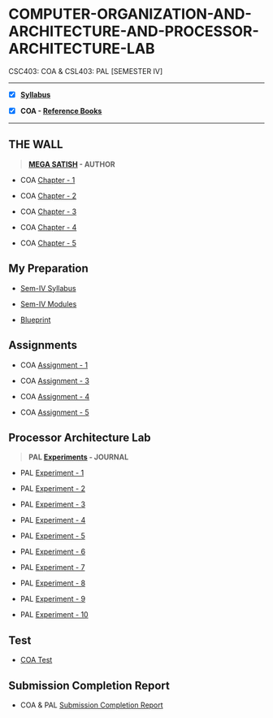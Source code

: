 # COMPUTER-ORGANIZATION-AND-ARCHITECTURE-AND-PROCESSOR-ARCHITECTURE-LAB
 CSC403: COA & CSL403: PAL [SEMESTER IV]
 
 ---
 
 - [X] **[Syllabus](https://github.com/Amey-Thakur/COMPUTER-ORGANIZATION-AND-ARCHITECTURE-AND-PROCESSOR-ARCHITECTURE-LAB/blob/main/SE-Comps_CBCGS_Syllabus.pdf)**
 
 - [X] **COA - [Reference Books](https://github.com/Amey-Thakur/COMPUTER-ORGANIZATION-AND-ARCHITECTURE-AND-PROCESSOR-ARCHITECTURE-LAB/tree/main/Reference%20Books)**
 
 ---

## THE WALL
>**[MEGA SATISH](https://github.com/msatmod) - AUTHOR**
 
 - COA [Chapter - 1](https://github.com/Amey-Thakur/COMPUTER-ORGANIZATION-AND-ARCHITECTURE-AND-PROCESSOR-ARCHITECTURE-LAB/blob/main/THE%20WALL/COA_Chapter-1.pdf)
 
 - COA [Chapter - 2](https://github.com/Amey-Thakur/COMPUTER-ORGANIZATION-AND-ARCHITECTURE-AND-PROCESSOR-ARCHITECTURE-LAB/blob/main/THE%20WALL/COA_Chapter-2.pdf)
 
 - COA [Chapter - 3](https://github.com/Amey-Thakur/COMPUTER-ORGANIZATION-AND-ARCHITECTURE-AND-PROCESSOR-ARCHITECTURE-LAB/blob/main/THE%20WALL/COA_Chapter-3.pdf)
 
 - COA [Chapter - 4](https://github.com/Amey-Thakur/COMPUTER-ORGANIZATION-AND-ARCHITECTURE-AND-PROCESSOR-ARCHITECTURE-LAB/blob/main/THE%20WALL/COA_Chapter-4.pdf)
 
 - COA [Chapter - 5](https://github.com/Amey-Thakur/COMPUTER-ORGANIZATION-AND-ARCHITECTURE-AND-PROCESSOR-ARCHITECTURE-LAB/blob/main/THE%20WALL/COA_Chapter-5.pdf)
 
 
## My Preparation
 
 - [Sem-IV Syllabus](https://github.com/Amey-Thakur/COMPUTER-ORGANIZATION-AND-ARCHITECTURE-AND-PROCESSOR-ARCHITECTURE-LAB/blob/main/My%20Preparation/Syllabus.png)
 
 - [Sem-IV Modules](https://github.com/Amey-Thakur/COMPUTER-ORGANIZATION-AND-ARCHITECTURE-AND-PROCESSOR-ARCHITECTURE-LAB/blob/main/My%20Preparation/Modules.png)
 
 - [Blueprint](https://github.com/Amey-Thakur/COMPUTER-ORGANIZATION-AND-ARCHITECTURE-AND-PROCESSOR-ARCHITECTURE-LAB/blob/main/Blueprint%20(COA).png)


## Assignments

 - COA [Assignment - 1](https://github.com/Amey-Thakur/COMPUTER-ORGANIZATION-AND-ARCHITECTURE-AND-PROCESSOR-ARCHITECTURE-LAB/blob/main/Assignments/COA_Assignment-1.pdf)
 
 - COA [Assignment - 3](https://github.com/Amey-Thakur/COMPUTER-ORGANIZATION-AND-ARCHITECTURE-AND-PROCESSOR-ARCHITECTURE-LAB/blob/main/Assignments/COA_Assignment-3.pdf)
 
 - COA [Assignment - 4](https://github.com/Amey-Thakur/COMPUTER-ORGANIZATION-AND-ARCHITECTURE-AND-PROCESSOR-ARCHITECTURE-LAB/blob/main/Assignments/COA_Assignment-4.pdf)
 
 - COA [Assignment - 5](https://github.com/Amey-Thakur/COMPUTER-ORGANIZATION-AND-ARCHITECTURE-AND-PROCESSOR-ARCHITECTURE-LAB/blob/main/Assignments/COA_Assignment-5.pdf)


## Processor Architecture Lab
 
 >**PAL [Experiments](https://github.com/Amey-Thakur/COMPUTER-ORGANIZATION-AND-ARCHITECTURE-AND-PROCESSOR-ARCHITECTURE-LAB/blob/main/PAL/PRACTICAL%20LAB.pdf) - JOURNAL**

 - PAL [Experiment - 1](https://github.com/Amey-Thakur/COMPUTER-ORGANIZATION-AND-ARCHITECTURE-AND-PROCESSOR-ARCHITECTURE-LAB/blob/main/PAL/Experiment-1/AMEY_B-50_PAL_EXPERIMENT-1.pdf)
 
 - PAL [Experiment - 2](https://github.com/Amey-Thakur/COMPUTER-ORGANIZATION-AND-ARCHITECTURE-AND-PROCESSOR-ARCHITECTURE-LAB/tree/main/PAL/Experiment-2)
 
 - PAL [Experiment - 3](https://github.com/Amey-Thakur/COMPUTER-ORGANIZATION-AND-ARCHITECTURE-AND-PROCESSOR-ARCHITECTURE-LAB/tree/main/PAL/Experiment-3)
 
 - PAL [Experiment - 4](https://github.com/Amey-Thakur/COMPUTER-ORGANIZATION-AND-ARCHITECTURE-AND-PROCESSOR-ARCHITECTURE-LAB/tree/main/PAL/Experiment-4)
 
 - PAL [Experiment - 5](https://github.com/Amey-Thakur/COMPUTER-ORGANIZATION-AND-ARCHITECTURE-AND-PROCESSOR-ARCHITECTURE-LAB/tree/main/PAL/Experiment-5)
 
 - PAL [Experiment - 6](https://github.com/Amey-Thakur/COMPUTER-ORGANIZATION-AND-ARCHITECTURE-AND-PROCESSOR-ARCHITECTURE-LAB/tree/main/PAL/Experiment-6)
 
 - PAL [Experiment - 7](https://github.com/Amey-Thakur/COMPUTER-ORGANIZATION-AND-ARCHITECTURE-AND-PROCESSOR-ARCHITECTURE-LAB/tree/main/PAL/Experiment-7)
 
 - PAL [Experiment - 8](https://github.com/Amey-Thakur/COMPUTER-ORGANIZATION-AND-ARCHITECTURE-AND-PROCESSOR-ARCHITECTURE-LAB/blob/main/PAL/Experiment-8/AMEY_B-50_PAL_EXPERIMENT-8.pdf)
 
 - PAL [Experiment - 9](https://github.com/Amey-Thakur/COMPUTER-ORGANIZATION-AND-ARCHITECTURE-AND-PROCESSOR-ARCHITECTURE-LAB/blob/main/PAL/Experiment-9/AMEY_B-50_PAL_EXPERIMENT-9.pdf)
 
 - PAL [Experiment - 10](https://github.com/Amey-Thakur/COMPUTER-ORGANIZATION-AND-ARCHITECTURE-AND-PROCESSOR-ARCHITECTURE-LAB/blob/main/PAL/Experiment-10/AMEY_B-50_PAL_EXPERIMENT-10.pdf) 


## Test

 - [COA Test](https://github.com/Amey-Thakur/COMPUTER-ORGANIZATION-AND-ARCHITECTURE-AND-PROCESSOR-ARCHITECTURE-LAB/blob/main/COA_Test_B-50.pdf)


## Submission Completion Report
 
 - COA & PAL [Submission Completion Report](https://github.com/Amey-Thakur/COMPUTER-ORGANIZATION-AND-ARCHITECTURE-AND-PROCESSOR-ARCHITECTURE-LAB/blob/main/Submission%20Completion%20Report%20COA_PAL%20(Amey%20B-50).pdf) 
